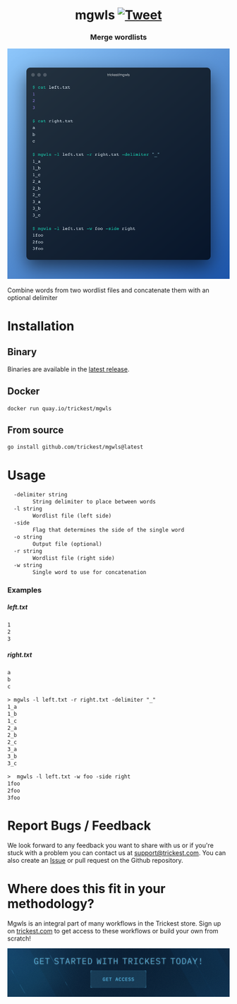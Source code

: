 <h1 align="center">mgwls <a href="https://twitter.com/intent/tweet?text=mgwls%20-%20Combine%20words%20from%20two%20wordlist%20files%20and%20concatenate%20them%20with%20an%20optional%20delimiter%20%40trick3st%0Ahttps%3A%2F%2Fgithub.com%2Ftrickest%2Fmgwls&hashtags=bugbounty,bugbountytips,infosec"><img src="https://img.shields.io/badge/Tweet--lightgrey?logo=twitter&style=social" alt="Tweet" height="20"/></a></h1>
<h3 align="center">Merge wordlists</h3>

![mgwls](mgwls.png "mgwls")

Combine words from two wordlist files and concatenate them with an optional delimiter

# Installation
## Binary
Binaries are available in the [latest release](https://github.com/trickest/mgwls/releases/latest).

## Docker
```
docker run quay.io/trickest/mgwls
```

## From source
```
go install github.com/trickest/mgwls@latest
```

# Usage
```
  -delimiter string
        String delimiter to place between words
  -l string
        Wordlist file (left side)
  -side
        Flag that determines the side of the single word
  -o string
        Output file (optional)
  -r string
        Wordlist file (right side)
  -w string
        Single word to use for concatenation
```

### Examples
##### left.txt
```
1
2
3
```

##### right.txt
```
a
b
c
```

```shell script
> mgwls -l left.txt -r right.txt -delimiter "_"
1_a
1_b
1_c
2_a
2_b
2_c
3_a
3_b
3_c
```

```shell script
>  mgwls -l left.txt -w foo -side right
1foo
2foo
3foo
```

# Report Bugs / Feedback
We look forward to any feedback you want to share with us or if you're stuck with a problem you can contact us at [support@trickest.com](mailto:support@trickest.com). You can also create an [Issue](https://github.com/trickest/mgwls/issues/new) or pull request on the Github repository.

# Where does this fit in your methodology?
Mgwls is an integral part of many workflows in the Trickest store. Sign up on [trickest.com](https://trickest.com) to get access to these workflows or build your own from scratch!

[<img src="./banner.png" />](https://trickest-access.paperform.co/)
